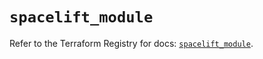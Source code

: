 # `spacelift_module`

Refer to the Terraform Registry for docs: [`spacelift_module`](https://registry.terraform.io/providers/spacelift-io/spacelift/1.27.0/docs/resources/module).
